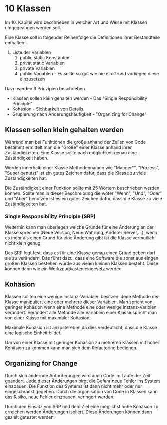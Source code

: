 #  10 Klassen



Im 10. Kapitel wird beschrieben in welcher Art und Weise mit Klassen umgegeangen werden soll. 

Eine Klasse soll in folgender Reihenfolge die Definitionen ihrer Bestandteile enthalten:

1. Liste der Variablen
   1. public static Konstanten
   2. privat static Variablen
   3. private Variablen
   4. public Variablen - Es sollte so gut wie nie ein Grund vorliegen diese einzusetzen

Dazu werden 3 Prinzipien beschrieben

* Klassen sollen klein gehalten werden - Das "Single Responsibility Principle"
* Kohäsion - Sichbarkeit von Details
* Grupierung nach Änderungshäufigkeit - "Organizing for Change"

## Klassen sollen klein gehalten werden

Während man bei Funktionen die größe anhand der Zeilen von Code bestimmt ermittelt man die "Größe" einer Klasse anhand ihrer Zuständigkeiten. Eine Klasse sollte nach möglichkeit genau eine Zuständigkeit haben.

Werden innerhalb einer Klasse Methodennamen wie "Manger*", "Prozess", "Super benutzt" ist ein gutes Zeichen dafür, dass die Klasse zu viele Zuständigkeiten hat.

Die Zuständigkeit einer Funktion sollte mit 25 Wörtern beschrieben werden können. Sollte man in dieser Beschreibung die wöter "Wenn", "Und", "Oder" und "Aber" benutzen ist es ein gutes Zeichen dafür, dass die Klasse zu viele Zuständigkeiten hat.

### Single Responsibility Principle (SRP)

Weiterhin kann man überlegen welche Gründe für eine Änderung an der Klasse sprechen (Neue Version, Neue Währung, Anderer Server,…), wenn es mehr als einen Grund für eine Änderung gibt ist die Klasse vermutlich nicht klein genug. 

Das SRP legt fest, dass es für eine Klasse genau einen Grund geben darf sie zu verändern. Das führt dazu, dass eine Software die sonst aus eingen großen Klassen bestehen würde aus vielen kleinen Klassen besteht. Diese können dann wie ein Werkzeugkasten eingesetz werden.

## Kohäsion

Klassen sollten eine wenige Instanz-Variablen besitzen. Jede Methode der Klasse manipuliert eine oder mehrere dieser Variablen. Man spricht von geringer Kohäsion wenn eine Methode eine oder wenige Instanz-Variblen verändert. Verändert alle Methode alle Variablen einer Klasse spricht man von einer Klasse mit maximaler Kohäsion.

Maximale Kohäsion ist anzustereben da dies verdeutlicht, dass die Klasse eine logische Einheit bildet.

Um von einer Klasse mit geringer Kohäsion zu mehreren Klassen mit hoher Kohäsion zu kommen kann man sich dem Refactoring bedienen. 

## Organizing for Change

Durch sich ändernde Anforderungen wird auch Code im Laufe der Zeit geändert. Jede dieser Änderungen birgt die Gefahr neue Fehler ins System einzbauen. Die Funktion des Systems ist dann nicht mehr oder nur eingeschränkt gegeben. Durch die organisation von Code in Klassen kann das Risiko, neue Fehler einzbauen, veringert werden.

Durch den Einsatz von SRP und dem Ziel eine möglichst hohe Kohäsion zu erreichen werden Änderungen isoliert. Diese Änderungen können dann gezielt getestet werden. 

